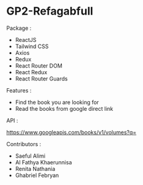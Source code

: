 # GP2-Refagabfull

Package  :

- ReactJS
- Tailwind CSS
- Axios
- Redux
- React Router DOM
- React Redux
- React Router Guards

Features :

- Find the book you are looking for
- Read the books from google direct link

API      :

https://www.googleapis.com/books/v1/volumes?q=


Contributors    :

- Saeful Alimi
- Al Fathya Khaerunnisa
- Renita Nathania
- Ghabriel Febryan




